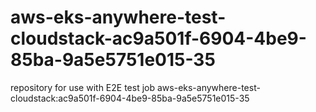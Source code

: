 # aws-eks-anywhere-test-cloudstack-ac9a501f-6904-4be9-85ba-9a5e5751e015-35
repository for use with E2E test job aws-eks-anywhere-test-cloudstack:ac9a501f-6904-4be9-85ba-9a5e5751e015-35
